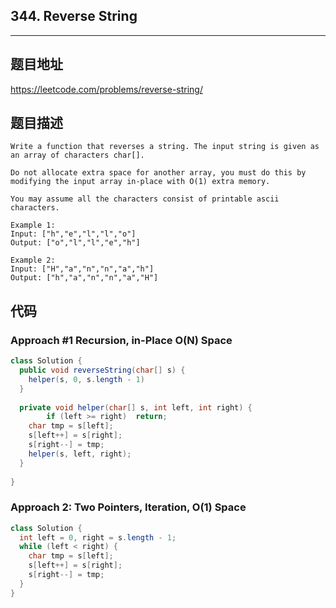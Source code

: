 ## 344. Reverse String

----
## 题目地址

https://leetcode.com/problems/reverse-string/

## 题目描述
```
Write a function that reverses a string. The input string is given as an array of characters char[].

Do not allocate extra space for another array, you must do this by modifying the input array in-place with O(1) extra memory.

You may assume all the characters consist of printable ascii characters.

Example 1:
Input: ["h","e","l","l","o"]
Output: ["o","l","l","e","h"]

Example 2:
Input: ["H","a","n","n","a","h"]
Output: ["h","a","n","n","a","H"]
```

## 代码

### Approach #1 Recursion, in-Place O(N) Space

```java
class Solution {
  public void reverseString(char[] s) {
    helper(s, 0, s.length - 1)
  }
  
  private void helper(char[] s, int left, int right) {
		if (left >= right)	return;
    char tmp = s[left];
    s[left++] = s[right];
    s[right--] = tmp;
    helper(s, left, right);
  }
 
}
```

### Approach 2: Two Pointers, Iteration, O(1) Space

```JAVA
class Solution {
  int left = 0, right = s.length - 1;
  while (left < right) {
    char tmp = s[left];
    s[left++] = s[right];
    s[right--] = tmp;
  }
}
```















